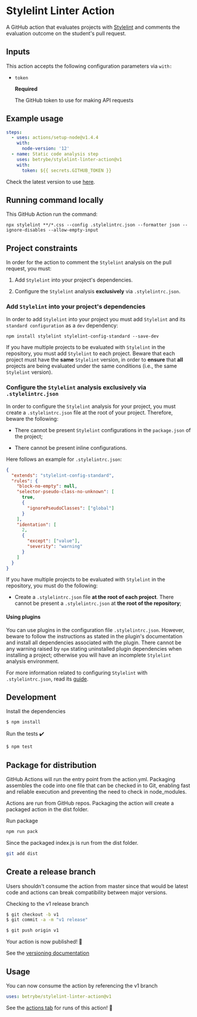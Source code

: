 # Stylelint Linter Action

A GitHub action that evaluates projects with [Stylelint](https://stylelint.io/) and comments the evaluation outcome on the student's pull request.

## Inputs

This action accepts the following configuration parameters via `with:`

- `token`

  **Required**

  The GitHub token to use for making API requests

## Example usage

```yaml
steps:
  - uses: actions/setup-node@v1.4.4
    with:
      node-version: '12'
  - name: Static code analysis step
    uses: betrybe/stylelint-linter-action@v1
    with:
      token: ${{ secrets.GITHUB_TOKEN }}
```

Check the latest version to use [here](https://github.com/betrybe/stylelint-linter-action/releases).

## Running command locally

This GitHub Action run the command:

```
npx stylelint **/*.css --config .stylelintrc.json --formatter json --ignore-disables --allow-empty-input
```

## Project constraints

In order for the action to comment the `Stylelint` analysis on the pull request, you must:

1. Add `Stylelint` into your project's dependencies.

1. Configure the `Stylelint` analysis **exclusively** via `.stylelintrc.json`.

### Add `Stylelint` into your project's dependencies

In order to add `Stylelint` into your project you must add `Stylelint` and its `standard configuration` as a `dev` dependency:

```shell
npm install stylelint stylelint-config-standard --save-dev
```

If you have multiple projects to be evaluated with `Stylelint` in the repository, you must add `Stylelint` to each project. Beware that each project must have the **same** `Stylelint` version, in order to **ensure** that **all** projects are being evaluated under the same conditions (i.e., the same `Stylelint` version).

### Configure the `Stylelint` analysis **exclusively** via `.stylelintrc.json`

In order to configure the `Stylelint` analysis for your project, you must create a `.stylelintrc.json` file at the root of your project. Therefore, beware the following:

- There cannot be present `Stylelint` configurations in the `package.json` of the project;

- There cannot be present inline configurations.

Here follows an example for `.stylelintrc.json`:

```json
{
  "extends": "stylelint-config-standard",
  "rules": {
    "block-no-empty": null,
    "selector-pseudo-class-no-unknown": [
      true,
      {
        "ignorePseudoClasses": ["global"]
      }
    ],
    "identation": [
      2,
      {
        "except": ["value"],
        "severity": "warning"
      }
    ]
  }
}
```

If you have multiple projects to be evaluated with `Stylelint` in the repository, you must do the following:

- Create a `.stylelintrc.json` file **at the root of each project**. There cannot be present a `.stylelintrc.json` at **the root of the repository**;

#### Using plugins

You can use plugins in the configuration file `.stylelintrc.json`. However, beware to follow the instructions as stated in the plugin's documentation and install all dependencies associated with the plugin. There cannot be any warning raised by `npm` stating uninstalled plugin dependencies when installing a project; otherwise you will have an incomplete `Stylelint` analysis environment.

For more information related to configuring `Stylelint` with `.stylelintrc.json`, read its [guide](https://stylelint.io/user-guide/configure#plugins).

## Development

Install the dependencies
```bash
$ npm install
```

Run the tests :heavy_check_mark:
```bash
$ npm test
```

## Package for distribution

GitHub Actions will run the entry point from the action.yml. Packaging assembles the code into one file that can be checked in to Git, enabling fast and reliable execution and preventing the need to check in node_modules.

Actions are run from GitHub repos. Packaging the action will create a packaged action in the dist folder.

Run package

```bash
npm run pack
```

Since the packaged index.js is run from the dist folder.

```bash
git add dist
```

## Create a release branch

Users shouldn't consume the action from master since that would be latest code and actions can break compatibility between major versions.

Checking to the v1 release branch

```bash
$ git checkout -b v1
$ git commit -a -m "v1 release"
```

```bash
$ git push origin v1
```

Your action is now published! :rocket:

See the [versioning documentation](https://github.com/actions/toolkit/blob/master/docs/action-versioning.md)

## Usage

You can now consume the action by referencing the v1 branch

```yaml
uses: betrybe/stylelint-linter-action@v1
```

See the [actions tab](https://github.com/betrybe/stylelint-linter-action/actions) for runs of this action! :rocket:

